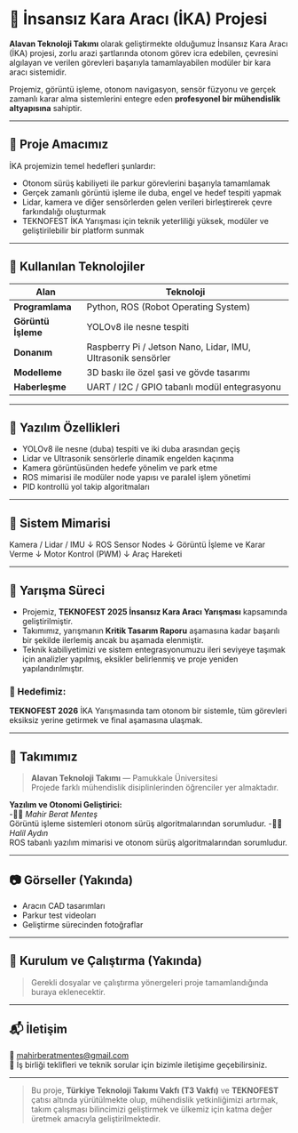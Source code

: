 # 🚗 İnsansız Kara Aracı (İKA) Projesi

**Alavan Teknoloji Takımı** olarak geliştirmekte olduğumuz İnsansız Kara Aracı (İKA) projesi, zorlu arazi şartlarında otonom görev icra edebilen, çevresini algılayan ve verilen görevleri başarıyla tamamlayabilen modüler bir kara aracı sistemidir.

Projemiz, görüntü işleme, otonom navigasyon, sensör füzyonu ve gerçek zamanlı karar alma sistemlerini entegre eden **profesyonel bir mühendislik altyapısına** sahiptir.

---

## 🎯 Proje Amacımız

İKA projemizin temel hedefleri şunlardır:
- Otonom sürüş kabiliyeti ile parkur görevlerini başarıyla tamamlamak  
- Gerçek zamanlı görüntü işleme ile duba, engel ve hedef tespiti yapmak  
- Lidar, kamera ve diğer sensörlerden gelen verileri birleştirerek çevre farkındalığı oluşturmak  
- TEKNOFEST İKA Yarışması için teknik yeterliliği yüksek, modüler ve geliştirilebilir bir platform sunmak

---

## 🧠 Kullanılan Teknolojiler

| Alan               | Teknoloji                        |
|--------------------|----------------------------------|
| **Programlama**    | Python, ROS (Robot Operating System) |
| **Görüntü İşleme** | YOLOv8 ile nesne tespiti         |
| **Donanım**        | Raspberry Pi / Jetson Nano, Lidar, IMU, Ultrasonik sensörler |
| **Modelleme**      | 3D baskı ile özel şasi ve gövde tasarımı |
| **Haberleşme**     | UART / I2C / GPIO tabanlı modül entegrasyonu |

---

## 🔧 Yazılım Özellikleri

- YOLOv8 ile nesne (duba) tespiti ve iki duba arasından geçiş  
- Lidar ve Ultrasonik sensörlerle dinamik engelden kaçınma  
- Kamera görüntüsünden hedefe yönelim ve park etme  
- ROS mimarisi ile modüler node yapısı ve paralel işlem yönetimi  
- PID kontrollü yol takip algoritmaları

---

## 🧱 Sistem Mimarisi

Kamera / Lidar / IMU
↓
ROS Sensor Nodes
↓
Görüntü İşleme ve Karar Verme
↓
Motor Kontrol (PWM)
↓
Araç Hareketi

---

## 📌 Yarışma Süreci

- Projemiz, **TEKNOFEST 2025 İnsansız Kara Aracı Yarışması** kapsamında geliştirilmiştir.  
- Takımımız, yarışmanın **Kritik Tasarım Raporu** aşamasına kadar başarılı bir şekilde ilerlemiş ancak bu aşamada elenmiştir.  
- Teknik kabiliyetimizi ve sistem entegrasyonumuzu ileri seviyeye taşımak için analizler yapılmış, eksikler belirlenmiş ve proje yeniden yapılandırılmıştır.  

### 🎯 Hedefimiz:  
**TEKNOFEST 2026** İKA Yarışmasında tam otonom bir sistemle, tüm görevleri eksiksiz yerine getirmek ve final aşamasına ulaşmak.

---

## 👥 Takımımız

> **Alavan Teknoloji Takımı** — Pamukkale Üniversitesi  
> Projede farklı mühendislik disiplinlerinden öğrenciler yer almaktadır.  

**Yazılım ve Otonomi Geliştirici:**  
-🧑‍💻 *Mahir Berat Menteş*  
Görüntü işleme sistemleri otonom sürüş algoritmalarından sorumludur.
-🧑‍💻 *Halil Aydın*  
ROS tabanlı yazılım mimarisi ve otonom sürüş algoritmalarından sorumludur.

---

## 📷 Görseller (Yakında)

- Aracın CAD tasarımları  
- Parkur test videoları  
- Geliştirme sürecinden fotoğraflar  

---

## 📁 Kurulum ve Çalıştırma (Yakında)

> Gerekli dosyalar ve çalıştırma yönergeleri proje tamamlandığında buraya eklenecektir.

---

## 📬 İletişim

📧 mahirberatmentes@gmail.com  
💬 İş birliği teklifleri ve teknik sorular için bizimle iletişime geçebilirsiniz.

---

> Bu proje, **Türkiye Teknoloji Takımı Vakfı (T3 Vakfı)** ve **TEKNOFEST** çatısı altında yürütülmekte olup, mühendislik yetkinliğimizi artırmak, takım çalışması bilincimizi geliştirmek ve ülkemiz için katma değer üretmek amacıyla geliştirilmektedir.
